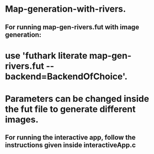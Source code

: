 # Map-generation-with-rivers.


## For running map-gen-rivers.fut with image generation:
#  use 'futhark literate map-gen-rivers.fut --backend=BackendOfChoice'. 
#  Parameters can be changed inside the fut file to generate different images.


## For running the interactive app, follow the instructions given inside interactiveApp.c